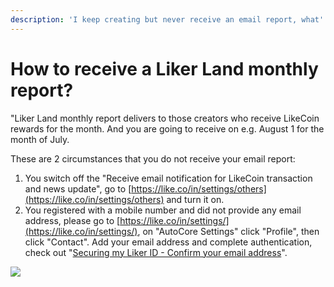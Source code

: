 ```yaml
---
description: 'I keep creating but never receive an email report, what''s wrong?'
---
```


# How to receive a Liker Land monthly report?

"Liker Land monthly report delivers to those creators who receive LikeCoin rewards for the month. And you are going to receive on e.g. August 1 for the month of July.

These are 2 circumstances that you do not receive your email report:

1. You switch off the "Receive email notification for LikeCoin transaction and news update", go to [https://like.co/in/settings/others](https://like.co/in/settings/others) and turn it on.
2. You registered with a mobile number and did not provide any email address, please go to [https://like.co/in/settings/](https://like.co/in/settings/), on "AutoCore Settings" click "Profile", then click "Contact". Add your email address and complete authentication, check out "[Securing my Liker ID - Confirm your email address](https://docs.like.co/user-guide/liker-id/verifying-email-address#confirm-your-email-address)". 

![](https://gblobscdn.gitbook.com/assets%2F-LL4mdaVjNgL6A1--PV0%2F-MDKTf3JdjPTBH2Qg77e%2F-MDKThNgzFoN5N8H9lke%2Fmonthly-report-email-setting.png?alt=media&token=8843ea04-9514-4afd-a8a8-0821a895f004)

